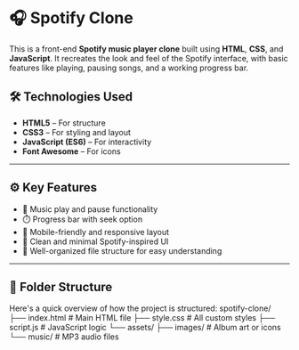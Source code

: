 # 🎧 Spotify Clone

This is a front-end **Spotify music player clone** built using **HTML**, **CSS**, and **JavaScript**. It recreates the look and feel of the Spotify interface, with basic features like playing, pausing songs, and a working progress bar.


## 🛠️ Technologies Used

- **HTML5** – For structure  
- **CSS3** – For styling and layout  
- **JavaScript (ES6)** – For interactivity  
- **Font Awesome** – For icons

---

## ⚙️ Key Features

- 🎵 Music play and pause functionality  
- ⏱️ Progress bar with seek option  
- 📱 Mobile-friendly and responsive layout  
- 🎨 Clean and minimal Spotify-inspired UI  
- 📁 Well-organized file structure for easy understanding

---

## 📁 Folder Structure

Here's a quick overview of how the project is structured:
spotify-clone/
├── index.html # Main HTML file
├── style.css # All custom styles
├── script.js # JavaScript logic
└── assets/
├── images/ # Album art or icons
└── music/ # MP3 audio files



